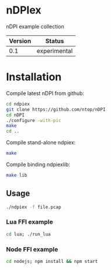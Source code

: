 # nDPIex
nDPI example collection

| Version        | Status      | 
| ------------- |:------------:| 
| 0.1    | experimental | 



# Installation
Compile latest nDPI from github:
```bash
cd ndpiex
git clone https://github.com/ntop/nDPI
cd nDPI
./configure -with-pic
make
cd ..
```
Compile stand-alone ndpiex:
```bash
make
```

Compile binding ndpiexlib:
```bash
make lib
```

## Usage
```bash
./ndpiex -f file.pcap
```

### Lua FFI example
```bash
cd lua; ./run_lua
```

### Node FFI example
```bash
cd nodejs; npm install && npm start
```
